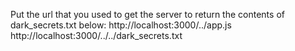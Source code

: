 Put the url that you used to get the server to return the contents of dark_secrets.txt below:
http://localhost:3000/../app.js
http://localhost:3000/../../dark_secrets.txt
